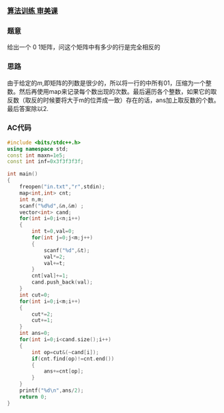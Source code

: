 ### [ **算法训练 审美课**](http://lx.lanqiao.cn/problem.page?gpid=T519)

### 题意

给出一个 0 1矩阵，问这个矩阵中有多少的行是完全相反的

### 思路

由于给定的$m$,即矩阵的列数是很少的，所以将一行的中所有01，压缩为一个整数。然后再使用map来记录每个数出现的次数。最后遍历各个整数，如果它的取反数（取反的时候要将大于m的位弄成一致）存在的话，ans加上取反数的个数。最后答案除以2.

### AC代码

```cpp
#include <bits/stdc++.h> 
using namespace std;
const int maxn=1e5;
const int inf=0x3f3f3f3f;

int main()
{
	freopen("in.txt","r",stdin);
	map<int,int> cnt;
	int n,m;
	scanf("%d%d",&n,&m)	;
	vector<int> cand;
	for(int i=0;i<n;i++)
	{
		int t=0,val=0;
		for(int j=0;j<m;j++)
		{
			scanf("%d",&t);
			val*=2;
			val+=t;
		}
		cnt[val]+=1;
		cand.push_back(val);
	}
	int cut=0;
	for(int i=0;i<m;i++)
	{
		cut*=2;
		cut+=1;
	}
	int ans=0;
	for(int i=0;i<cand.size();i++)
	{
		int op=cut&(~cand[i]);
		if(cnt.find(op)!=cnt.end())
		{
			ans+=cnt[op];
		}
	}
	printf("%d\n",ans/2);
	return 0;
}
```

